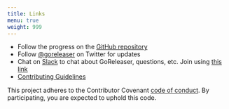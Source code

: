 ```yaml
---
title: Links
menu: true
weight: 999
---
```


- Follow the progress on the [GitHub repository](https://github.com/influxdata/goreleaser)
- Follow [@goreleaser](https://twitter.com/goreleaser) on Twitter for updates
- Chat on [Slack](https://gophers.slack.com/messages/goreleaser/) to chat about GoReleaser,
  questions, etc. Join using [this link](https://invite.slack.golangbridge.org/)
- [Contributing Guidelines](https://github.com/influxdata/goreleaser/blob/master/CONTRIBUTING.md)

This project adheres to the Contributor Covenant
[code of conduct](https://github.com/influxdata/goreleaser/blob/master/CODE_OF_CONDUCT.md).
By participating, you are expected to uphold this code.
